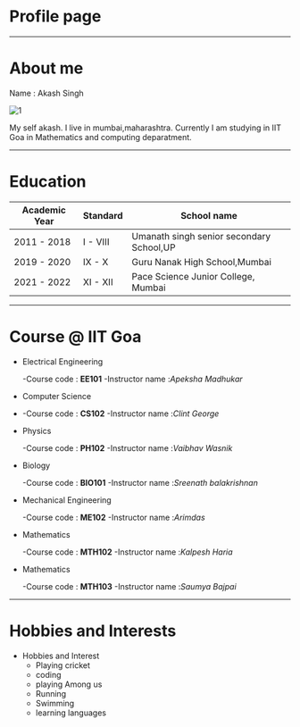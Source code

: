 # Profile page

-------------

# About me

Name : Akash Singh

![1](https://foundations.projectpythia.org/_images/GitHub-logo.png)

My self akash. I live in mumbai,maharashtra. Currently I am studying in IIT Goa in Mathematics and computing deparatment.

--------------

# Education

| Academic Year | Standard | School name     |
| ------------- | -------- | --------------- |
|2011 - 2018 | I - VIII | Umanath singh senior secondary School,UP |
|2019 - 2020 | IX - X | Guru Nanak High School,Mumbai |
|2021 - 2022 | XI - XII |Pace Science Junior College, Mumbai |

----------------

# Course @ IIT Goa

- Electrical Engineering

	-Course code : **EE101**
	-Instructor name :*Apeksha Madhukar*

-  Computer Science
-  
	-Course code : **CS102**
	-Instructor name :*Clint George*
	
- Physics

	-Course code : **PH102**
	-Instructor name :*Vaibhav Wasnik*
	
- Biology

	-Course code : **BIO101**
	-Instructor name :*Sreenath balakrishnan*
	
- Mechanical Engineering

	-Course code : **ME102**
	-Instructor name :*Arimdas*
	
- Mathematics

	-Course code : **MTH102**
	-Instructor name :*Kalpesh Haria*
	
- Mathematics

	-Course code : **MTH103**
	-Instructor name :*Saumya Bajpai*
	
-----------------

# Hobbies and Interests

- Hobbies and Interest
	- Playing cricket
	- coding
	- playing Among us
	- Running
	- Swimming
	- learning languages
